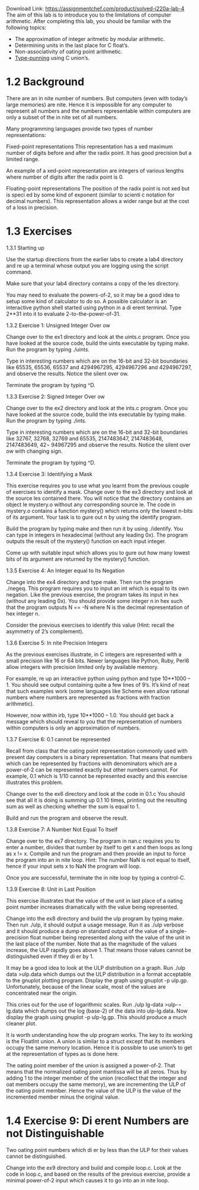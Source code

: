 Download Link: https://assignmentchef.com/product/solved-i220a-lab-4
<br>
The aim of this lab is to introduce you to the limitations of computer arithmetic. After completing this lab, you should be familiar with the following topics:

<ul>

 <li>The approximation of integer aritmetic by modular arithmetic.</li>

 <li>Determining units in the last place for C float’s.</li>

 <li>Non-associativity of oating point arithmetic.</li>

 <li><a href="https://en.wikipedia.org/wiki/Type_punning">Type-punning</a> using C union’s.</li>

</ul>

<h1>1.2        Background</h1>

There are an in nite number of numbers. But computers (even with today’s large memories) are nite. Hence it is impossible for any computer to represent all numbers and the numbers representable within computers are only a subset of the in nite set of all numbers.

Many programming languages provide two types of number representations:

Fixed-point representations This representation has a xed maximum number of digits before and after the radix point. It has good precision but a limited range.

An example of a xed-point representation are integers of various lengths where number of digits after the radix point is 0.

Floating-point representations The position of the radix point is not xed but is speci ed by some kind of exponent (similar to scienti c notation for decimal numbers). This representation allows a wider range but at the cost of a loss in precision.

<h1>1.3       Exercises</h1>

1.3.1          Starting up

Use the startup directions from the earlier labs to create a lab4 directory and re up a terminal whose output you are logging using the script command.

Make sure that your lab4 directory contains a copy of the les directory.

You may need to evaluate the powers-of-2, so it may be a good idea to setup some kind of calculator to do so. A possible calculator is an interactive python shell started using python in a di erent terminal. Type 2**31 into it to evaluate 2-to-the-power-of-31.

1.3.2                Exercise 1: Unsigned Integer Over ow

Change over to the ex1 directory and look at the uints.c program. Once you have looked at the source code, build the uints executable by typing make. Run the program by typing ./uints.

Type in interesting numbers which are on the 16-bit and 32-bit boundaries like 65535, 65536, 65537 and 4294967295, 4294967296 and 4294967297, and observe the results. Notice the silent over ow.

Terminate the program by typing ^D.

1.3.3                Exercise 2: Signed Integer Over ow

Change over to the ex2 directory and look at the ints.c program. Once you have looked at the source code, build the ints executable by typing make. Run the program by typing ./ints.

Type in interesting numbers which are on the 16-bit and 32-bit boundaries like 32767, 32768, 32769 and 65535, 2147483647, 2147483648, 2147483649, 42¬ 94967295 and observe the results. Notice the silent over ow with changing sign.

Terminate the program by typing ^D.

1.3.4               Exercise 3: Identifying a Mask

This exercise requires you to use what you learnt from the previous couple of exercises to identify a mask. Change over to the ex3 directory and look at the source les contained there. You will notice that the directory contains an object le mystery.o without any corresponding source le. The code in mystery.o contains a function mystery() which returns only the lowest n-bits of its argument. Your task is to gure out n by using the identify program.

Build the program by typing make and then run it by using ./identify. You can type in integers in hexadecimal (without any leading 0x). The program outputs the result of the mystery() function on each input integer.

Come up with suitable input which allows you to gure out how many lowest bits of its argument are returned by the mystery() function.

1.3.5                  Exercise 4: An Integer equal to Its Negation

Change into the ex4 directory and type make. Then run the program ./negeq. This program requires you to input an int which is equal to its own negation. Like the previous exercise, the program takes its input in hex (without any leading 0x). You should provide some integer n in hex such that the program outputs N == -N where N is the decimal representation of hex integer n.

Consider the previous exercises to identify this value (Hint: recall the asymmetry of 2’s complement).

1.3.6                 Exercise 5: In nite Precision Integers

As the previous exercises illustrate, in C integers are represented with a small precision like 16 or 64 bits. Newer languages like Python, Ruby, Perl6 allow integers with precision limited only by available memory.

For example, re up an interactive python using python and type 10**1000 – 1. You should see output containing quite a few lines of 9’s. It’s kind of neat that such examples work (some languages like Scheme even allow rational numbers where numbers are represented as fractions with fraction arithmetic).

However, now within irb, type 10**1000 – 1.0. You should get back a message which should reveal to you that the representation of numbers within computers is only an approximation of numbers.

1.3.7               Exercise 6: 0.1 cannot be represented

Recall from class that the oating point representation commonly used with present day computers is a binary representation. That means that numbers which can be represented by fractions with denominators which are a power-of-2 can be represented exactly but other numbers cannot. For example, 0.1 which is 1/10 cannot be represented exactly and this exercise illustrates this problem.

Change over to the ex6 directory and look at the code in 0.1.c You should see that all it is doing is summing up 0.1 10 times, printing out the resulting sum as well as checking whether the sum is equal to 1.

Build and run the program and observe the result.

1.3.8                  Exercise 7: A Number Not Equal To Itself

Change over to the ex7 directory. The program in nan.c requires you to enter a number, divides that number by itself to get x and then loops as long as x != x. Compile and run the program and then provide an input to force the program into an in nite loop. Hint: The number NaN is not equal to itself, hence if your input sets x to NaN the program will loop.

Once you are successful, terminate the in nite loop by typing a control-C.

1.3.9                Exercise 8: Unit in Last Position

This exercise illustrates that the value of the unit in last place of a oating point number increases dramatically with the value being represented.

Change into the ex8 directory and build the ulp program by typing make. Then run ./ulp, it should output a usage message. Run it as ./ulp verbose and it should produce a dump on standard output of the value of a single-precision float number being represented along with the value of the unit in the last place of the number. Note that as the magnitude of the values increase, the ULP rapidly goes above 1. That means those values cannot be distinguished even if they di er by 1.

It may be a good idea to look at the ULP distribution on a graph. Run ./ulp data &gt;ulp.data which dumps out the ULP distribution in a format acceptable to the gnuplot plotting program. Display the graph using gnuplot -p ulp.gp. Unfortunately, because of the linear scale, most of the values are concentrated near the origin.

This cries out for the use of logarithmic scales. Run ./ulp lg-data &gt;ulp-¬ lg.data which dumps out the log (base-2) of the data into ulp-lg.data. Now display the graph using gnuplot -p ulp-lg.gp. This should produce a much cleaner plot.

It is worth understanding how the ulp program works. The key to its working is the FloatInt union. A union is similar to a struct except that its members occupy the same memory location. Hence it is possible to use union’s to get at the representation of types as is done here.

The oating point member of the union is assigned a power-of-2. That means that the normalized oating point mantissa will be all zeros. Thus by adding 1 to the integer member of the union (recollect that the integer and oat members occupy the same memory), we are incrementing the ULP of the oating point member. Hence the value of the ULP is the value of the incremented member minus the original value.

<h1>1.4                          Exercise 9: Di erent Numbers are not Distinguishable</h1>

Two oating point numbers which di er by less than the ULP for their values cannot be distinguished.

Change into the ex9 directory and build and compile loop.c. Look at the code in loop.c, and based on the results of the previous exercise, provide a minimal power-of-2 input which causes it to go into an in nite loop.